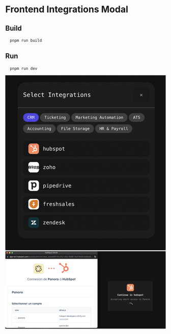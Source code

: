# Frontend Integrations Modal

## Build

```
  pnpm run build
```

## Run

```
  pnpm run dev
```

![alt text](public/assets/modal-1-readme.png)
![alt text](public/assets/modal-2-readme.png)
